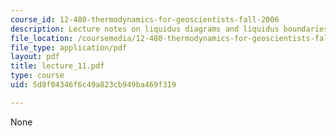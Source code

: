 ```yaml
---
course_id: 12-480-thermodynamics-for-geoscientists-fall-2006
description: Lecture notes on liquidus diagrams and liquidus boundaries.
file_location: /coursemedia/12-480-thermodynamics-for-geoscientists-fall-2006/5d8f04346f6c49a823cb949ba469f319_lecture_11.pdf
file_type: application/pdf
layout: pdf
title: lecture_11.pdf
type: course
uid: 5d8f04346f6c49a823cb949ba469f319

---
```

None